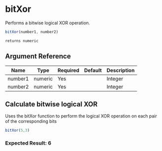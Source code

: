 # bitXor

Performs a bitwise logical XOR operation.

```javascript
bitXor(number1, number2)
```

```javascript
returns numeric
```

## Argument Reference

| Name | Type | Required | Default | Description |
| --- | --- | --- | --- | --- |
| number1 | numeric | Yes |  | Integer |
| number2 | numeric | Yes |  | Integer |

## Calculate bitwise logical XOR

Uses the bitXor function to perform the logical XOR operation on each pair of the corresponding bits

```javascript
bitXor(5,3)
```

### Expected Result: 6
